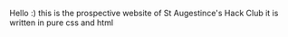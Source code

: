 Hello :) this is the prospective website of St Augestince's Hack Club it is written in pure css and html
